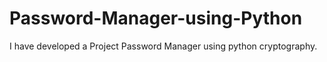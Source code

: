 # Password-Manager-using-Python
I have developed a Project Password Manager using python cryptography.
